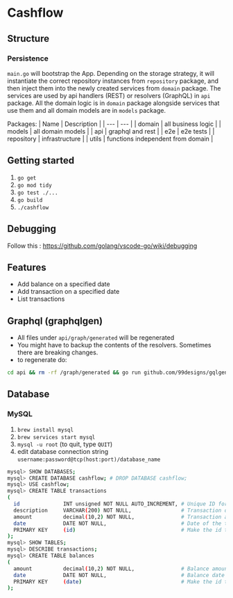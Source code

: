 # Cashflow

## Structure

### Persistence

`main.go` will bootstrap the App. Depending on the storage strategy, it will instantiate the correct repository instances from `repository` package, and then inject them into the newly created services from `domain` package. The services are used by api handlers (REST) or resolvers (GraphQL) in `api` package. All the domain logic is in `domain` package alongside services that use them and all domain models are in `models` package.

Packages:
| Name        | Description                       |
| ---         | ---                               |
| domain      | all business logic                |
| models      | all domain models                 |
| api         | graphql and rest                  |
| e2e         | e2e tests                         |
| repository  | infrastructure                    |
| utils       | functions independent from domain |

## Getting started

1. `go get`
2. `go mod tidy`
3. `go test ./...`
3. `go build`
4. `./cashflow`

## Debugging

Follow this : https://github.com/golang/vscode-go/wiki/debugging

## Features

- Add balance on a specified date
- Add transaction on a specified date
- List transactions

## Graphql (graphqlgen)

- All files under `api/graph/generated` will be regenerated
- You might have to backup the contents of the resolvers. Sometimes there are breaking changes.
- to regenerate do:

```sh
cd api && rm -rf /graph/generated && go run github.com/99designs/gqlgen generate && cd ..
```

## Database

### MySQL

1. `brew install mysql`
2. `brew services start mysql`
3. `mysql -u root` (to quit, type `QUIT`)
4. edit database connection string `username:password@tcp(host:port)/database_name`

```sh
mysql> SHOW DATABASES;
mysql> CREATE DATABASE cashflow; # DROP DATABASE cashflow;
mysql> USE cashflow;
mysql> CREATE TABLE transactions
(
  id              INT unsigned NOT NULL AUTO_INCREMENT, # Unique ID for the record
  description     VARCHAR(200) NOT NULL,                # Transaction description
  amount          decimal(10,2) NOT NULL,               # Transaction amount
  date            DATE NOT NULL,                        # Date of the transaction
  PRIMARY KEY     (id)                                  # Make the id the primary key
);
mysql> SHOW TABLES;
mysql> DESCRIBE transactions;
mysql> CREATE TABLE balances
(
  amount          decimal(10,2) NOT NULL,               # Balance amount
  date            DATE NOT NULL,                        # Balance date
  PRIMARY KEY     (date)                                # Make the id the primary key
);
```